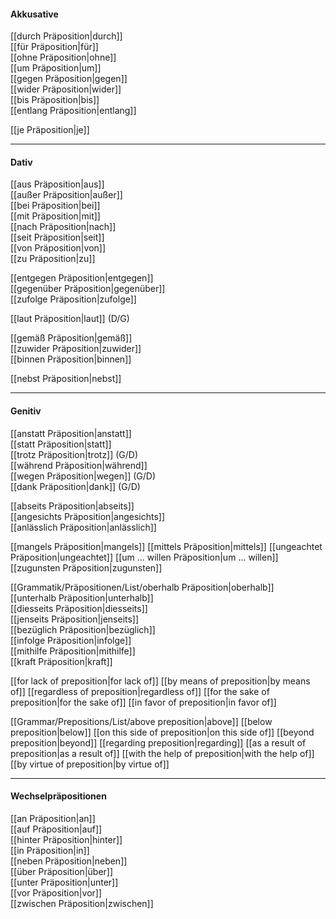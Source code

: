 #### Akkusative  
[[durch Präposition|durch]]  
[[für Präposition|für]]  
[[ohne Präposition|ohne]]  
[[um Präposition|um]]  
[[gegen Präposition|gegen]]  
[[wider Präposition|wider]]  
[[bis Präposition|bis]]  
[[entlang Präposition|entlang]]  

[[je Präposition|je]]  

---
#### Dativ  
[[aus Präposition|aus]]  
[[außer Präposition|außer]]  
[[bei Präposition|bei]]  
[[mit Präposition|mit]]  
[[nach Präposition|nach]]  
[[seit Präposition|seit]]  
[[von Präposition|von]]  
[[zu Präposition|zu]]  

[[entgegen Präposition|entgegen]]  
[[gegenüber Präposition|gegenüber]]  
[[zufolge Präposition|zufolge]]  

[[laut Präposition|laut]] (D/G)  

[[gemäß Präposition|gemäß]]  
[[zuwider Präposition|zuwider]]  
[[binnen Präposition|binnen]]

[[nebst Präposition|nebst]]  


---
#### Genitiv  
[[anstatt Präposition|anstatt]]  
[[statt Präposition|statt]]  
[[trotz Präposition|trotz]] (G/D)  
[[während Präposition|während]]  
[[wegen Präposition|wegen]] (G/D)  
[[dank Präposition|dank]] (G/D)  

[[abseits Präposition|abseits]]  
[[angesichts Präposition|angesichts]]  
[[anlässlich Präposition|anlässlich]]

[[mangels Präposition|mangels]]
[[mittels Präposition|mittels]]
[[ungeachtet Präposition|ungeachtet]]
[[um … willen Präposition|um … willen]]
[[zugunsten Präposition|zugunsten]]

[[Grammatik/Präpositionen/List/oberhalb Präposition|oberhalb]]  
[[unterhalb Präposition|unterhalb]]  
[[diesseits Präposition|diesseits]]  
[[jenseits Präposition|jenseits]]  
[[bezüglich Präposition|bezüglich]]  
[[infolge Präposition|infolge]]  
[[mithilfe Präposition|mithilfe]]  
[[kraft Präposition|kraft]]  

[[for lack of preposition|for lack of]]
[[by means of preposition|by means of]]
[[regardless of preposition|regardless of]]
[[for the sake of preposition|for the sake of]]
[[in favor of preposition|in favor of]]

[[Grammar/Prepositions/List/above preposition|above]]
[[below preposition|below]]
[[on this side of preposition|on this side of]]
[[beyond preposition|beyond]]
[[regarding preposition|regarding]]
[[as a result of preposition|as a result of]]
[[with the help of preposition|with the help of]]
[[by virtue of preposition|by virtue of]]

----
#### Wechselpräpositionen
[[an Präposition|an]]  
[[auf Präposition|auf]]  
[[hinter Präposition|hinter]]  
[[in Präposition|in]]  
[[neben Präposition|neben]]  
[[über Präposition|über]]  
[[unter Präposition|unter]]  
[[vor Präposition|vor]]  
[[zwischen Präposition|zwischen]]  





